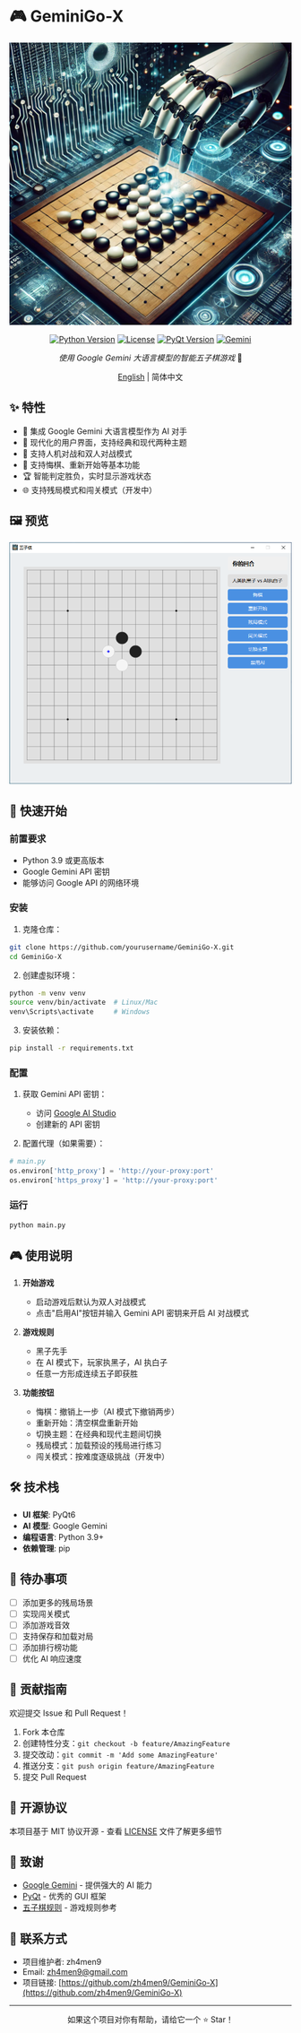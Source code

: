 # 🎮 GeminiGo-X

<div align="center">

![GeminiGo-X Logo](assets/logo.png)

[![Python Version](https://img.shields.io/badge/python-3.9%2B-blue.svg)](https://www.python.org/downloads/)
[![License](https://img.shields.io/badge/license-MIT-green.svg)](LICENSE)
[![PyQt Version](https://img.shields.io/badge/PyQt-6.4.0%2B-orange.svg)](https://pypi.org/project/PyQt6/)
[![Gemini](https://img.shields.io/badge/Gemini-AI-purple.svg)](https://deepmind.google/technologies/gemini/)

*使用 Google Gemini 大语言模型的智能五子棋游戏* 🎯

[English](README_EN.md) | 简体中文

</div>

## ✨ 特性

- 🤖 集成 Google Gemini 大语言模型作为 AI 对手
- 🎨 现代化的用户界面，支持经典和现代两种主题
- 🎯 支持人机对战和双人对战模式
- 🔄 支持悔棋、重新开始等基本功能
- 🏆 智能判定胜负，实时显示游戏状态
- 🌐 支持残局模式和闯关模式（开发中）

## 🖼️ 预览

![游戏界面预览](assets/preview.png)

## 🚀 快速开始

### 前置要求

- Python 3.9 或更高版本
- Google Gemini API 密钥
- 能够访问 Google API 的网络环境

### 安装

1. 克隆仓库：
```bash
git clone https://github.com/yourusername/GeminiGo-X.git
cd GeminiGo-X
```

2. 创建虚拟环境：
```bash
python -m venv venv
source venv/bin/activate  # Linux/Mac
venv\Scripts\activate     # Windows
```

3. 安装依赖：
```bash
pip install -r requirements.txt
```

### 配置

1. 获取 Gemini API 密钥：
   - 访问 [Google AI Studio](https://makersuite.google.com/app/apikey)
   - 创建新的 API 密钥

2. 配置代理（如果需要）：
```python
# main.py
os.environ['http_proxy'] = 'http://your-proxy:port'
os.environ['https_proxy'] = 'http://your-proxy:port'
```

### 运行

```bash
python main.py
```

## 🎮 使用说明

1. **开始游戏**
   - 启动游戏后默认为双人对战模式
   - 点击"启用AI"按钮并输入 Gemini API 密钥来开启 AI 对战模式

2. **游戏规则**
   - 黑子先手
   - 在 AI 模式下，玩家执黑子，AI 执白子
   - 任意一方形成连续五子即获胜

3. **功能按钮**
   - 悔棋：撤销上一步（AI 模式下撤销两步）
   - 重新开始：清空棋盘重新开始
   - 切换主题：在经典和现代主题间切换
   - 残局模式：加载预设的残局进行练习
   - 闯关模式：按难度逐级挑战（开发中）

## 🛠️ 技术栈

- **UI 框架**: PyQt6
- **AI 模型**: Google Gemini
- **编程语言**: Python 3.9+
- **依赖管理**: pip

## 📝 待办事项

- [ ] 添加更多的残局场景
- [ ] 实现闯关模式
- [ ] 添加游戏音效
- [ ] 支持保存和加载对局
- [ ] 添加排行榜功能
- [ ] 优化 AI 响应速度

## 🤝 贡献指南

欢迎提交 Issue 和 Pull Request！

1. Fork 本仓库
2. 创建特性分支：`git checkout -b feature/AmazingFeature`
3. 提交改动：`git commit -m 'Add some AmazingFeature'`
4. 推送分支：`git push origin feature/AmazingFeature`
5. 提交 Pull Request

## 📄 开源协议

本项目基于 MIT 协议开源 - 查看 [LICENSE](LICENSE) 文件了解更多细节

## 🙏 致谢

- [Google Gemini](https://deepmind.google/technologies/gemini/) - 提供强大的 AI 能力
- [PyQt](https://riverbankcomputing.com/software/pyqt/intro) - 优秀的 GUI 框架
- [五子棋规则](https://zh.wikipedia.org/wiki/五子棋) - 游戏规则参考

## 📧 联系方式

- 项目维护者: zh4men9
- Email: zh4men9@gmail.com
- 项目链接: [https://github.com/zh4men9/GeminiGo-X](https://github.com/zh4men9/GeminiGo-X)

---

<div align="center">

如果这个项目对你有帮助，请给它一个 ⭐️ Star！

</div> 